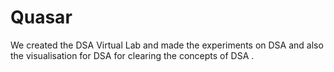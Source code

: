 # Quasar
We created the DSA Virtual Lab and made the experiments on DSA and also the visualisation for DSA for clearing the concepts of DSA .